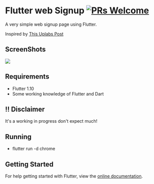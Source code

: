 # Flutter web Signup [![PRs Welcome](https://img.shields.io/badge/PRs-welcome-brightgreen.svg?style=flat-square)](http://makeapullrequest.com)

A very simple web signup page using Flutter.

Inspired by [This Uplabs Post](https://www.uplabs.com/posts/freebies)

## ScreenShots

<img src="assets/1.png">

## Requirements
* Flutter 1.10
* Some working knowledge of Flutter and Dart

## ‼️ Disclaimer
It's a working in progress don't expect much!

## Running
* flutter run -d chrome

## Getting Started
For help getting started with Flutter, view the [online documentation](https://flutter.dev/web).
